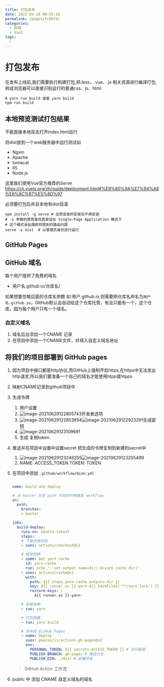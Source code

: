 ```yaml
---
title: 打包发布
date: 2022-03-18 00:55:10
permalink: /pages/fc097d/
categories:
  - 前端
  - Vue2
tags:
  - 
---
```

# 打包发布

在发布上线前,我们需要执行构建打包,把.less、.vue、.js 相关资源进行编译打包,转成浏览器可以直接识别运行的普通css、js、html

```shell
# yarn run build 或者 yarn build
npm run build
```



## 本地预览测试打包结果

不能直接本地双击打开index.html运行

将dist放到一个web服务器中运行测试如

- Ngxin
- Apache
- tomacat
- IIS
- Node.js

这里我们使用Vue官方推荐的Serve https://cli.vuejs.org/zh/guide/deployment.html#%E9%80%9A%E7%94%A8%E6%8C%87%E5%8D%97

必须要打包后并且本地有dist目录

```shell
npm install -g serve # 全局安装的安装后不用安装
# -s 参数的意思是将其架设在 Single-Page Application 模式下
# 这个模式会处理即将提到的路由问题
serve -s dist  # 以管理员身份进行运行
```



## GitHub Pages

## GitHub 域名

每个用户提供了免费的域名

- 用户名.github.io/仓库名/

如果想要忽略后面的仓库名参数 如:用户.github.io,则需要把仓库名命名为`用户名.github.io`，GitHub默认会自动给这个仓库托管，有且只能有一个，这个仓库，因为每个用户只有一个域名。



### 自定义域名

1. 域名后台添加一个CNAME 记录
2. 在项目中添加一个CNAME文件，并填入自定义域名地址



## 将我们的项目部署到 GitHub pages

1. 因为项目中接口都是http协议,而GitHub上强制开启https,在https中无法发出http请求,所以我们要准备一个自己的域名才能使用htpp或htpps

2. 映射CNAME记录到github项目中

3. 生成令牌

   1. 用户设置
   2. ![image-20210629122805743](https://cdn.jsdelivr.net/gh/Iekrwh/images/md-images/image-20210629122805743.png)开发者选项
   3. ![image-20210629122853854](https://cdn.jsdelivr.net/gh/Iekrwh/images/md-images/image-20210629122853854.png)![image-20210629122923291](https://cdn.jsdelivr.net/gh/Iekrwh/images/md-images/image-20210629122923291.png)生成密钥
   4. ![image-20210629123109691](https://cdn.jsdelivr.net/gh/Iekrwh/images/md-images/image-20210629123109691.png)
   5. 生成 复制token

4. 推送并在项目中设置中设置secret 把生成的令牌复制到新建的secret中

   1. ![image-20210629123246355](https://cdn.jsdelivr.net/gh/Iekrwh/images/md-images/image-20210629123246355.png)![image-20210629123255499](https://cdn.jsdelivr.net/gh/Iekrwh/images/md-images/image-20210629123255499.png)
   2. NAME: ACCESS_TOKEN  TOKEN: TOKEN

5. 在项目中添加 `.github/workflow/mian.yml`    

   ```yml
   
   name: build and deploy
   
   # 当 master 分支 push 代码的时候触发 workflow
   on:
     push:
       branches:
       - master
   
   jobs:
     build-deploy:
       runs-on: ubuntu-latest
       steps:
       # 下载仓库代码
       - uses: actions/checkout@v2
   
       # 缓存依赖
       - name: Get yarn cache
         id: yarn-cache
         run: echo "::set-output name=dir::$(yarn cache dir)"
       - uses: actions/cache@v1
         with:
           path: ${{ steps.yarn-cache.outputs.dir }}
           key: ${{ runner.os }}-yarn-${{ hashFiles('**/yarn.lock') }}
           restore-keys: |
             ${{ runner.os }}-yarn-
   
       # 安装依赖
       - run: yarn
   
       # 打包构建
       - run: yarn build
   
       # 发布到 GitHub Pages
       - name: Deploy
         uses: peaceiris/actions-gh-pages@v2
         env:
           PERSONAL_TOKEN: ${{ secrets.ACCESS_TOKEN }} # 访问秘钥
           PUBLISH_BRANCH: gh-pages # 推送分支
           PUBLISH_DIR: ./dist # 部署目录
   ```

   > GitHub Action 工作流

6. public 中 添加 CNAME 自定义域名的域名




